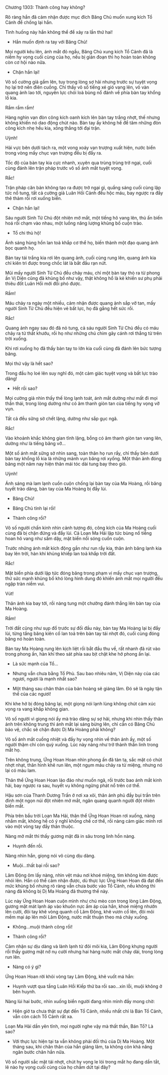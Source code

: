




Chương 1303: Thành công hay không?


Rõ ràng hắn đã cảm nhận được mục đích Băng Chủ muốn xung kích Tổ Cảnh để chống lại hắn.

Tình huống này hắn không thể để xảy ra lần thứ hai!

- Hắn muốn định ra tay với Băng Chủ!

Mọi người kêu lên, ánh mắt đỏ ngầu, Băng Chủ xung kích Tổ Cảnh đã là niềm hy vọng cuối cùng của họ, nếu bị gián đoạn thì họ hoàn toàn không còn cơ hội nào nữa.

- Chặn hắn lại!

Vô số cường giả gầm lên, tuy trong lòng sợ hãi nhưng trước sự tuyệt vọng họ lại trở nên điên cuồng. Chỉ thấy vô số tiếng xé gió vang lên, vô vàn quang ảnh lao tới, nguyên lực chói loà bùng nổ đánh về phía bàn tay khổng lồ kia.

Rầm rầm rầm!

Hàng nghìn vạn đòn công kích oanh kích lên bàn tay trắng nhợt, thế nhưng không khiến nó dao động chút nào. Bàn tay ấy không hề để tâm những đòn công kích nhẹ hều kia, xông thẳng tới đại trận.

Uỳnh!

Hải vực bên dưới tách ra, một vong xoáy vạn trượng xuất hiện, nước biển trong vòng mấy chục vạn trượng đều bị đẩy ra.

Tốc độ của bàn tay kia cực nhanh, xuyên qua trùng trùng trở ngại, cuối cùng đánh lên trận pháp trước vô số ánh mắt tuyệt vọng.

Rắc!

Trận pháp căn bản không tạo ra được trở ngại gì, quầng sáng cuối cùng lập tức nổ tung, tất cả cường giả Luân Hồi Cảnh đều hộc máu, bay ngược ra đầy thê thảm rồi rơi xuống biển.

- Chặn hắn lại!

Sáu người Sinh Tử Chủ đột nhiên mở mắt, một tiếng hô vang lên, thủ ấn biến hoá rồi chạm vào nhau, một luồng năng lượng khủng bố cuộn trào.

- Tổ chi thủ hộ!

Ánh sáng hùng hồn lan toả khắp cơ thể họ, biến thành một đạo quang ảnh bọc quanh họ.

Bàn tay tái trắng kia rơi lên quang ảnh, cuối cùng rung lên, quang ảnh kia chỉ kiên trì được trong chốc lát là bắt đầu rạn nứt.

Mũi mấy người Sinh Tử Chủ đều chảy máu, chỉ một bàn tay thò ra từ phong ấn Vị Diện cũng đã khủng bố như vậy, thật không hổ là kẻ khiến sư phụ phải thiêu đốt Luân Hồi mới đối phó được.

Rầm!

Máu chảy ra ngày một nhiều, cảm nhận được quang ảnh sắp vỡ tan, mấy người Sinh Tử Chủ đều hiện vẻ bất lực, họ đã gắng hết sức rồi.

Rắc!

Quang ảnh ngay sau đó đã nỏ tung, cả sáu người Sinh Tử Chủ đều có máu chảy ra từ thất khướu, rồi họ như những chú chim gãy cánh rơi thẳng từ trên trời xuống.

Khi rơi xuống họ đã thấy bàn tay to lớn kia cuối cùng đã đánh lên bức tượng băng.

Mọi thứ vậy là hết sao?

Trong đầu họ loé lên suy nghĩ đó, một cảm giác tuyệt vọng và bất lực trào dâng!

- Hết rồi sao?

Mọi cường giả nhìn thấy thế lòng lạnh toát, ánh mắt dường như mất đi mọi thần thái, trong lòng dường như có âm thanh giòn tan của tiếng hy vọng vỡ vụn.

Tất cả đều sững sờ chết lặng, dường như sắp gục ngã.

Rắc!

Vào khoảnh khắc không gian tĩnh lặng, bỗng có âm thanh giòn tan vang lên, dường như là tiếng băng vỡ…

Một số ánh mắt sững sờ nhìn sang, toàn thân họ run rẩy, chỉ thấy bên dưới bàn tay khổng lồ kia là những mảnh vụn băng rơi xyống. Một thân ảnh đóng băng một năm nay hiện thân mái tóc dài tung bay theo gió.

Uỳnh!

Ánh sáng mà lam lạnh cuồn cuộn chống lại bàn tay của Ma Hoàng, rồi băng tuyết trào dâng, bàn tay của Ma Hoàng bị đẩy lùi.

- Băng Chủ!

- Băng Chủ tỉnh lại rồi!

- Thành công rồi?

Vô số người chấn kinh nhìn cảnh tượng đó, công kích của Ma Hoàng cuối cùng đã bị chặn đứng và đẩy lùi. Cả Loạn Ma Hải lập tức bùng nổ tiếng hoan hô vang như sấm dậy, mặt biển nổi sóng cuồn cuộn.

Trước những ánh mắt kích động gần như run rẩy kia, thân ảnh băng lạnh kia bay lên trời, hàn khí khủng khiếp lan toả khắp trời đất.

Rắc!

Mặt biển phía dưới lập tức đóng băng trong phạm vi mấy chục vạn trượng, thứ sức mạnh khủng bố khó lòng hình dung đó khiến ánh mắt mọi người đều ngập tràn niềm vui.

Vút!

Thân ảnh kia bay tới, rồi nàng tung một chưởng đánh thẳng lên bàn tay của Ma Hoàng.

Rầm!

Trời đất cũng như sụp đổ trước sự đối đầu này, bàn tay Ma Hoàng lại bị đẩy lùi, từng tầng băng kiên cố lan toả trên bàn tay tái nhợt đó, cuối cùng đóng băng nó hoàn toàn.

Bàn tay Ma Hoàng rung lên kịch liệt rồi bắt đầu thu về, rất nhanh đã rút vào trong phong ấn, hàn khí theo sát phía sau bịt chặt khe hở phong ấn lại.

- Là sức mạnh của Tổ…

- Nhưng vẫn chưa bằng Tổ Phù. Sau bao nhiêu năm, Vị Diện này của các ngươi, ngươi là mạnh nhất sao?

- Một tháng sau chân thân của bản hoàng sẽ giáng lâm. Đó sẽ là ngày tận thế của các ngươi!

Khi khe hở bị đóng băng lại, một giọng nói lạnh lùng không chút cảm xúc vọng ra vang khắp không gian.

Vô số người vì giọng nói ấy mà trào dâng sự sợ hãi, nhưng khi nhìn thấy thân ảnh trên không trung thì ánh mắt lại sáng bừng lên, chỉ cần có Băng Chủ bảo vệ, chắc sẽ chặn được Dị Ma Hoàng phải không?

Vô số ánh mắt cuồng nhiệt và đầy hy vọng nhìn về thân ảnh ấy, một số người thậm chí còn quỳ xuống. Lúc này nàng như trở thành thần linh trong mắt họ.

Trên không trung, Ứng Hoan Hoan nhìn phong ấn đã tàn tạ, sắc mặt có chút nhợt nhạt, thân hình khẽ run lên, một ngụm máu chảy ra từ miệng, nhưng nó lại có màu lam.

Thân thể Ứng Hoan Hoan lảo đảo như muốn ngã, rồi trước bao ánh mắt kinh hãi, bay ngược ra sau, huyết vụ không ngừng phát nổ trên cơ thể.

Hậu sơn của Thanh Dương Trấn ở nơi xa xôi, thân ảnh phủ đầy bụi trần trên đỉnh một ngọn núi đột nhiên mở mắt, ngân quang quanh người đột nhiên biến mất.

Phía trên bầu trời Loạn Ma Hải, thân thể Ứng Hoan Hoan rơi xuống, nàng nhắm mắt, không hề có ý nghĩ khống chế cơ thể, rồi nàng cảm giác mình rơi vào một vòng tay đầy thân thuộc.

Nàng mở mắt thì thấy gương mặt đã in sâu trong linh hồn nàng.

- Huynh đến rồi.

Nàng nhìn hắn, giọng nói vô cùng dịu dàng.

- Muội…thất bại rồi sao?

Lâm Động ôm lấy nàng, nhìn vệt máu nơi khoé miệng, tim không kìm được nhói lên. Hắn có thể cảm nhận được, dù thực lực Ứng Hoan Hoan đã đạt đến mức khủng bố nhưng rõ ràng vẫn chưa bước vào Tổ Cảnh, nếu không thì nàng đã không bị Dị Ma Hoàng đả thương thế này.

Lúc này Ứng Hoan Hoan cuộn mình như chú mèo con trong lòng Lâm Động, gương mặt mát lạnh áp vào khuôn nực ấm áp của hắn, khoé miệng nhướn lên cười, đôi tay khẽ vòng quanh cổ Lâm Động, khẽ vươn cổ lên, đôi môi mềm mại áp lên môi Lâm Động, nước mắt thuận theo má chảy xuống.

- Không…muội thành công rồi!

- Thành công rồi?

Cảm nhận sự dịu dàng và lành lạnh từ đôi môi kia, Lâm Động khựng người rồi thấy gương mặt nở nụ cười nhưng hai hàng nước mắt chảy dài, trong lòng run lên.

- Nàng có ý gì?

Ứng Hoan Hoan rời khỏi vòng tay Lâm Động, khẽ vuốt má hắn:

- Huynh vượt qua tầng Luân Hồi Kiếp thứ ba rồi sao…xin lỗi, muội không ở bên huynh.

Nàng lùi hai bước, nhìn xuống biển người đang nhìn mình đầy mong chờ:

- Hiện giờ ta chưa thật sự đạt đến Tổ Cảnh, nhiều nhất chỉ là Bán Tổ Cảnh, vẫn còn cách Tổ Cảnh rất xa.

Loạn Ma Hải dần yên tĩnh, mọi người nghe vậy mà thất thần, Bán Tổ? Là sao?

- Với thực lực hiện tại ta vẫn không phải đối thủ của Dị Ma Hoàng. Một tháng sau, khi chân thân của hắn giáng lâm, ta không còn khả năng ngăn bước chân hắn nữa.

Vô số người sắc mặt tái nhợt, chút hy vọng le lói trong mắt họ đang dần tắt, lẽ nào hy vọng cuối cùng của họ chấm dứt tại đây?




